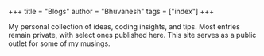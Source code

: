 +++
title = "Blogs"
author = "Bhuvanesh"
tags = ["index"]
+++

My personal collection of ideas, coding insights, and tips. Most entries remain private, with select ones published here. This site serves as a public outlet for some of my musings.
